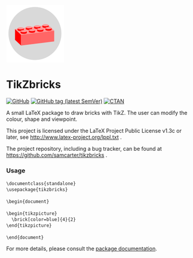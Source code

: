 ![](https://raw.githubusercontent.com/samcarter/tikzbricks/main/icon.png)

# TikZbricks

[![GitHub](https://img.shields.io/github/license/samcarter/tikzbricks.svg?color=blue)](http://www.latex-project.org/lppl.txt)
[![GitHub tag (latest SemVer)](https://img.shields.io/github/tag/samcarter/tikzbricks.svg?label=current%20version)](https://github.com/samcarter/tikzbricks/releases/latest)
[![CTAN](https://img.shields.io/ctan/v/tikzbricks.svg)](https://ctan.org/pkg/tikzbricks)

A small LaTeX package to draw bricks with TikZ. The user can modify the colour, shape and  viewpoint.

This project is licensed under the LaTeX Project Public License v1.3c or later, see http://www.latex-project.org/lppl.txt . 

The project repository, including a bug tracker, can be found at https://github.com/samcarter/tikzbricks .

### Usage

``````
\documentclass{standalone}
\usepackage{tikzbricks}

\begin{document}

\begin{tikzpicture}
  \brick[color=blue]{4}{2}
\end{tikzpicture}

\end{document}
``````

For more details, please consult the [package documentation](https://github.com/samcarter/tikzbricks/blob/main/documentation.pdf).
